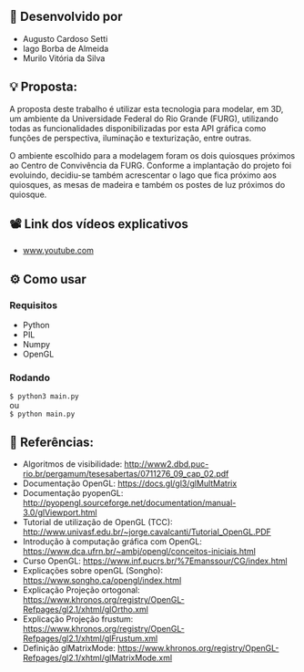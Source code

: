 ## 👥 Desenvolvido por
- Augusto Cardoso Setti
- Iago Borba de Almeida
- Murilo Vitória da Silva

## 💡 Proposta:
A proposta deste trabalho é utilizar esta tecnologia para modelar, em 3D, um ambiente da Universidade Federal do Rio Grande (FURG), utilizando todas as funcionalidades disponibilizadas por esta API gráfica como funções de perspectiva, iluminação e texturização, entre outras.

O ambiente escolhido para a modelagem foram os dois quiosques próximos ao Centro de Convivência da FURG. Conforme a implantação do projeto foi evoluindo, decidiu-se também acrescentar o lago que fica próximo aos quiosques, as mesas de madeira e também os postes de luz próximos do quiosque.

## 📽️ Link dos vídeos explicativos
- www.youtube.com

## ⚙️ Como usar
### Requisitos
- Python
- PIL
- Numpy
- OpenGL

### Rodando
``$ python3 main.py``<br>
ou<br>
``$ python main.py``

## 🔗 Referências:
- Algoritmos de visibilidade: http://www2.dbd.puc-rio.br/pergamum/tesesabertas/0711276_09_cap_02.pdf
- Documentação OpenGL: https://docs.gl/gl3/glMultMatrix
- Documentação pyopenGL: http://pyopengl.sourceforge.net/documentation/manual-3.0/glViewport.html
- Tutorial de utilização de OpenGL (TCC): http://www.univasf.edu.br/~jorge.cavalcanti/Tutorial_OpenGL.PDF
- Introdução à computação gráfica com OpenGL: https://www.dca.ufrn.br/~ambj/opengl/conceitos-iniciais.html
- Curso OpenGL: https://www.inf.pucrs.br/%7Emanssour/CG/index.html
- Explicações sobre openGL (Songho): https://www.songho.ca/opengl/index.html
- Explicação Projeção ortogonal: https://www.khronos.org/registry/OpenGL-Refpages/gl2.1/xhtml/glOrtho.xml
- Explicação Projeção frustum: https://www.khronos.org/registry/OpenGL-Refpages/gl2.1/xhtml/glFrustum.xml
- Definição glMatrixMode: https://www.khronos.org/registry/OpenGL-Refpages/gl2.1/xhtml/glMatrixMode.xml
